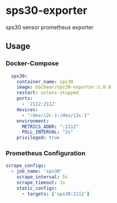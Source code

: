 # sps30-exporter
sps30 sensor prometheus exporter

## Usage
### Docker-Compose

```yaml
  sps30:
    container_name: sps30
    image: bbcbear/sps30-exporter:1.0.0
    restart: unless-stopped
    ports:
      - '2112:2112'
    devices:
      - "/dev/i2c-1:/dev/i2c-1"
    environment:
      METRICS_ADDR: ":2112"
      POLL_INTERVAL: "2s"
    privileged: true
```
### Prometheus Configuration

```yaml
scrape_configs:
  - job_name: 'sps30'
    scrape_interval: 5s
    scrape_timeout: 3s
    static_configs:
      - targets: ['sps30:2112']
```
